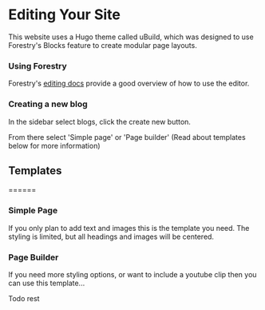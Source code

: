 # Editing Your Site
This website uses a Hugo theme called uBuild, which was designed to use Forestry's Blocks feature to create modular page layouts.

### Using Forestry
Forestry's [editing docs](https://forestry.io/docs/editing/) provide a good overview of how to use the editor.

### Creating a new blog
In the sidebar select blogs, click the create new button. 

From there select 'Simple page' or 'Page builder' (Read about templates below for more information)


## Templates
======

### Simple Page
If you only plan to add text and images this is the template you need. The styling is limited, but all headings and images will be centered.

### Page Builder
If you need more styling options, or want to include a youtube clip then you can use this template...
 
Todo rest

